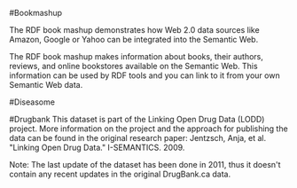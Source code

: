 #Bookmashup 

The RDF book mashup demonstrates how Web 2.0 data sources like Amazon,
Google or Yahoo can be integrated into the Semantic Web.

The RDF book mashup makes information about books, their authors,
reviews, and online bookstores available on the Semantic Web. This
information can be used by RDF tools and you can link to it from your
own Semantic Web data. 

#Diseasome

#Drugbank
This dataset is part of the Linking Open Drug Data (LODD) project. More information on the project and the approach for publishing the data can be found in the original research paper: Jentzsch, Anja, et al. "Linking Open Drug Data." I-SEMANTICS. 2009.

Note: The last update of the dataset has been done in 2011, thus it doesn't contain any recent updates in the original DrugBank.ca data.

